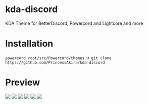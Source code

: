 # kda-discord
KDA Theme for BetterDiscord, Powercord and Lightcore and more
<br>

# Installation

```powercord root/src/Powercord/themes``` -> ```git clone https://github.com/PrincessAkira/kda-discord```
<br>

# Preview
<img src="https://i.imgur.com/MUIFJeC.png">
<img src="https://i.imgur.com/Wi2tyy6.png">
<img src="https://i.imgur.com/v1L803Z.png">
<img src="https://i.imgur.com/gaedfXh.png">
<img src="https://i.imgur.com/fkm6Kr0.png">
<img src="https://i.imgur.com/K0ZiQXi.png">
